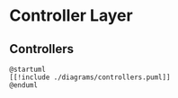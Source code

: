 # Controller Layer

## Controllers

```plantuml
@startuml
[[!include ./diagrams/controllers.puml]]
@enduml
```